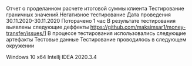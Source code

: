 Отчет о проделанном расчете итоговой суммы клиента
Тестирование граничных значений.Негативное тестирование
Дата проведения 30.11.2020-30.11.2020 
Поторачено 1 час
В результате тестирования выявлены следующие деффекты
https://github.com/maksimsar1/money-transfer/issues/1
В процессе тестирования использовались следующие артефакты
 Тестовые данные
Тестирование проводилось в следующем окружении

Windows 10 x64
Intellj IDEA 2020.3.4